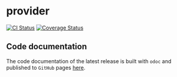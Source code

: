 # provider

[![CI Status](https://github.com/mbarbin/provider/workflows/ci/badge.svg)](https://github.com/mbarbin/provider/actions/workflows/ci.yml)
[![Coverage Status](https://coveralls.io/repos/github/mbarbin/provider/badge.svg?branch=main)](https://coveralls.io/github/mbarbin/provider?branch=main)

## Code documentation

The code documentation of the latest release is built with `odoc` and published
to `GitHub` pages [here](https://mbarbin.github.io/provider).
